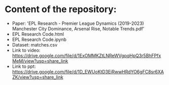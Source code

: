 # Content of the repository:
* Paper: 'EPL Research - Premier League Dynamics (2019-2023) Manchester City Dominance, Arsenal Rise, Notable Trends.pdf'
* EPL Research Code.html
* EPL Research Code.ipynb
* Dataset: matches.csv
* Link to video: https://drive.google.com/file/d/1ExOMMKZtLNReWVgpqHpQ3r5BhFPfxMeM/view?usp=share_link
* Link to ppt: https://drive.google.com/file/d/1D_EWUoKtD3EiRwwHRdYO6gFC8sr6XAZK/view?usp=share_link
